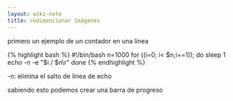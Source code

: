 ```yaml
---
layout: wiki-note
title: redimencionar Imágenes
---
```

primero un ejemplo de un contador en una linea 


{% highlight bash %}
#!/bin/bash 
n=1000
for ((i=0; i< $n;i+=1)); do
    sleep 1
    echo -n -e "$i / $n\r"
done
{% endhighlight %}

-n: elimina el salto de linea de echo 

sabiendo esto podemos crear una barra de progreso 
